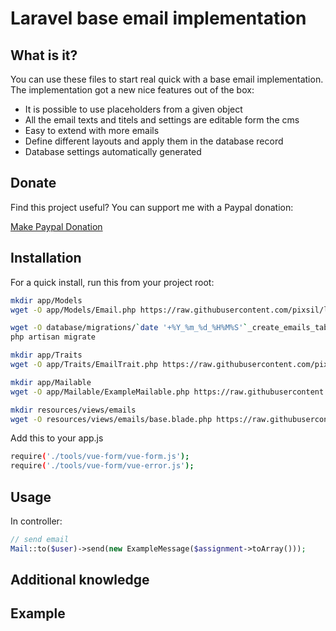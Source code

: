 # Laravel base email implementation


## What is it?

You can use these files to start real quick with a base email implementation. The implementation got a new nice features out of the box:

* It is possible to use placeholders from a given object
* All the email texts and titels and settings are editable form the cms
* Easy to extend with more emails
* Define different layouts and apply them in the database record
* Database settings automatically generated

## Donate

Find this project useful? You can support me with a Paypal donation:

[Make Paypal Donation](https://www.paypal.com/donate/?hosted_button_id=2XCS6R3CTC5BA)

## Installation

For a quick install, run this from your project root:
```bash
mkdir app/Models
wget -O app/Models/Email.php https://raw.githubusercontent.com/pixsil/laravel-base-email-implementation/main/Models/Email.php

wget -O database/migrations/`date '+%Y_%m_%d_%H%M%S'`_create_emails_table.php https://raw.githubusercontent.com/pixsil/laravel-base-email-implementation/main/Migrations/create_emails_table.php
php artisan migrate

mkdir app/Traits
wget -O app/Traits/EmailTrait.php https://raw.githubusercontent.com/pixsil/laravel-base-email-implementation/main/Traits/EmailTrait.php

mkdir app/Mailable
wget -O app/Mailable/ExampleMailable.php https://raw.githubusercontent.com/pixsil/laravel-base-email-implementation/main/Mailable/ExampleMessageMailable.php

mkdir resources/views/emails
wget -O resources/views/emails/base.blade.php https://raw.githubusercontent.com/pixsil/laravel-base-email-implementation/main/Views/base.blade.php
```

Add this to your app.js
```bash
require('./tools/vue-form/vue-form.js');
require('./tools/vue-form/vue-error.js');
```

## Usage

In controller:
```php
// send email
Mail::to($user)->send(new ExampleMessage($assignment->toArray()));
```

## Additional knowledge


## Example

